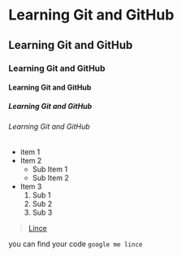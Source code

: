 # Learning Git and GitHub
## Learning Git and GitHub
### Learning Git and GitHub
#### Learning Git and GitHub
##### Learning Git and GitHub
###### Learning Git and GitHub

- item 1
- Item 2
  * Sub Item 1
  * Sub Item 2
- Item 3
  1. Sub 1
  2. Sub 2
  3. Sub 3
     
> [Lince](https://www.linkedin.com/in/lincesebastian/)
>


you can find your code `google me lince`
